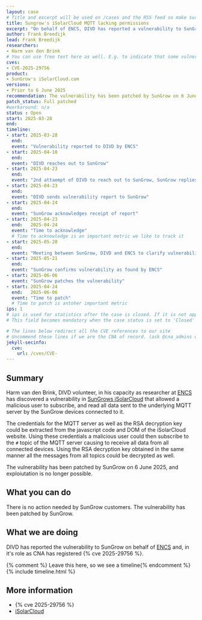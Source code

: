 ```yaml
---
layout: case
# Title and excerpt will be used on /cases and the RSS feed so make sure they reflect the case well
title: Sungrow's iSolarCloud MQTT lacking permissions
excerpt: "On behalf of ENCS, DIVD has reported a vulnerability to SunGrow that allowed a malicious user of iSolarCloud to receive all MQTT messages of all connected devices/inverters."
author: Frank Breedijk
lead: Frank Breedijk
researchers:
- Harm van den Brink
# You can use free text here as well. E.g. to indicate that some vulnerabilities don't have CVEs assigned (yet). But, given that we discovered that you should always be able to get a CVE id from @cna_admins on Slack
cves:
- CVE-2025-29756
product: 
- SunGrow's iSolarCloud.com
versions: 
- Prior to 6 June 2025
recommendation: The vulnerability has been patched by SunGrow on 6 June 2025
patch_status: Full patched
#workaround: n/a
status : Open
start: 2025-03-28
end: 
timeline:
- start: 2025-03-28
  end:
  event: "Vulnerability reported to DIVD by ENCS"
- start: 2025-04-10
  end:
  event: "DIVD reaches out to SunGrow"
- start: 2025-04-23
  end:
  event: "2nd attaempt of DIVD to reach out to SunGrow, SunGrow replies"
- start: 2025-04-23
  end:
  event: "DIVD sends vulnerability report to SunGrow"
- start: 2025-04-24
  end:
  event: "SunGrow acknowledges receipt of report"
- start: 2025-04-23
  end:   2025-04-24  
  event: "Time to acknowledge"
  # Time to acknowledge is an important metric we like to track it
- start: 2025-05-20
  end:
  event: "Meeting between SunGrow, DIVD and ENCS to clarify vulnerability"
- start: 2025-05-21
  end:
  event: "SunGrow confirms vulnerability as found by ENCS"
- start: 2025-06-06
  event: "SunGrow patches the vulnerability"
- start: 2025-04-24
  end:   2025-06-06
  event: "Time to patch"
  # Time to patch is antoher important metric
ips: 1
# ips is used for statistics after the case is closed. If it is not applicable, you can set IPs to n/a (e.g. stolen credentials)
# This field becomes mandatory when the case status is set to 'Closed'

# The lines below redirect all the CVE references to our site
# Uncommend these lines if we are the CNA of record. (ask @cna_admins on Slack if you don't know)
jekyll-secinfo:
  cve:
    url: /cves/CVE-
---
```

## Summary

Harm van den Brink, DIVD volunteer, in his capacity as researcher at [ENCS](https://encs.eu/) has discovered a vulnerability in [SunGrows iSolarCloud](https://isolarcloud.com) that allowed a malicious user to subscribe, and read all data sent to the underlying MQTT server by the SunGrow devices connected to it.

The credentials for the MQTT server as well as the RSA decryption key could be extracted from the javascript code and DOM of the iSolarCloud website. Using these credentials a malicious user could then subscribe to the `#` topic of the MQTT server causing to receive all data from all connected devices. Using the RSA decryption key obtained in the same manner all the messages from all topics could be decrypted as well.

The vulnerability has been patched by SunGrow on 6 June 2025, and exploiutation is no longer possible.

## What you can do

There is no action needed by SunGrow customers. The vulnerability has been patched by SunGrow.

## What we are doing

DIVD has reported the vulnerability to SunGrow on behalf of [ENCS](https://encs.eu) and, in it's role as CNA has registered {% cve 2025-29756 %}.

{% comment %}  Leave this here, so we see a timeline{% endcomment %}
{% include timeline.html %}


## More information
* {% cve 2025-29756 %}
* [iSolarCloud](https://iSolarCloud.com)
